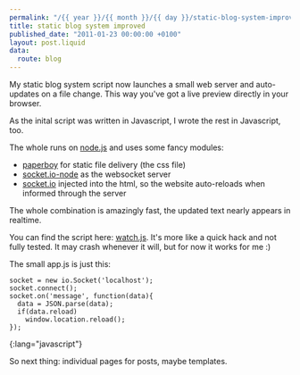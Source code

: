 ```yaml
---
permalink: "/{{ year }}/{{ month }}/{{ day }}/static-blog-system-improved"
title: static blog system improved
published_date: "2011-01-23 00:00:00 +0100"
layout: post.liquid
data:
  route: blog
---
```

My static blog system script now launches a small web server and auto-updates on a file change. This way you've got a live preview directly in your browser.

As the inital script was written in Javascript, I wrote the rest in Javascript, too.

The whole runs on [node.js](https://github.com/ry/node) and uses some fancy modules:

* [paperboy](https://github.com/felixge/node-paperboy) for static file delivery (the css file)
* [socket.io-node](https://github.com/LearnBoost/Socket.IO-node) as the websocket server
* [socket.io](https://github.com/LearnBoost/Socket.IO) injected into the html, so the website auto-reloads when informed through the server

The whole combination is amazingly fast, the updated text nearly appears in realtime.

You can find the script here: [watch.js](http://tmp.fnordig.de/watch.js). It's more like a quick hack and not fully tested. It may crash whenever it will, but for now it works for me :)

The small app.js is just this:

    socket = new io.Socket('localhost');
    socket.connect();
    socket.on('message', function(data){
      data = JSON.parse(data);
      if(data.reload)
        window.location.reload();
    });
{:lang="javascript"}

So next thing: individual pages for posts, maybe templates.
